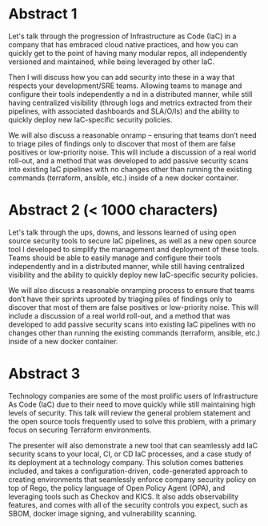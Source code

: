 # Abstract 1

Let's talk through the progression of Infrastructure as Code (IaC) in a company that has embraced cloud native practices, and how you can quickly get
to the point of having many modular repos, all independently versioned and maintained, while being leveraged by other IaC.

Then I will discuss how you can add security into these in a way that respects your development/SRE teams. Allowing teams to manage and configure
their tools independently a nd in a distributed manner, while still having centralized visibility (through logs and metrics extracted from their
pipelines, with associated dashboards and SLA/O/Is) and the ability to quickly deploy new IaC-specific security policies.

We will also discuss a reasonable onramp – ensuring that teams don’t need to triage piles of findings only to discover that most of them are false
positives or low-priority noise. This will include a discussion of a real world roll-out, and a method that was developed to add passive security
scans into existing IaC pipelines with no changes other than running the existing commands (terraform, ansible, etc.) inside of a new docker
container.

# Abstract 2 (< 1000 characters)

Let's talk through the ups, downs, and lessons learned of using open source security tools to secure IaC pipelines, as well as a new open source tool
I developed to simplify the management and deployment of these tools. Teams should be able to easily manage and configure their tools independently
and in a distributed manner, while still having centralized visibility and the ability to quickly deploy new IaC-specific security policies.

We will also discuss a reasonable onramping process to ensure that teams don’t have their sprints uprooted by triaging piles of findings only to
discover that most of them are false positives or low-priority noise. This will include a discussion of a real world roll-out, and a method that was
developed to add passive security scans into existing IaC pipelines with no changes other than running the existing commands (terraform, ansible,
etc.) inside of a new docker container.

# Abstract 3

Technology companies are some of the most prolific users of Infrastructure As Code (IaC) due to their need to move quickly while still maintaining
high levels of security. This talk will review the general problem statement and the open source tools frequently used to solve this problem, with a
primary focus on securing Terraform environments.

The presenter will also demonstrate a new tool that can seamlessly add IaC security scans to your local, CI, or CD IaC processes, and a case study of
its deployment at a technology company. This solution comes batteries included, and takes a configuration-driven, code-generated approach to creating
environments that seamlessly enforce company security policy on top of Rego, the policy language of Open Policy Agent (OPA), and leveraging tools such
as Checkov and KICS. It also adds observability features, and comes with all of the security controls you expect, such as SBOM, docker image signing,
and vulnerability scanning.
